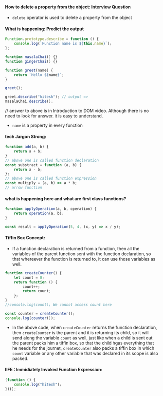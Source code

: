 #### How to delete a property from the object: Interview Question

- `delete` operator is used to delete a property from the object

#### What is happening: Predict the output

```js
Function.prototype.describe = function () {
	console.log(`Function name is ${this.name}`);
};

function masalaChai() {}
function gingerChai() {}

function greet(name) {
	return `Hello ${name}`;
}

greet();

greet.describe("hitesh"); // output =>
masalaChai.describe();
```

// answer to above is in Introduction to DOM video. Although there is no need to look for answer. it is easy to understand.

- `name` is a property in every function

#### tech Jargon Strong:

```js
function add(a, b) {
	return a + b;
}
// above one is called function declaration
const substract = function (a, b) {
	return a - b;
};
// above one is called function expression
const multiply = (a, b) => a * b;
// arrow function
```

#### what is happening here and what are first class functions?

```js
function applyOperation(a, b, operation) {
	return operation(a, b);
}

const result = applyOperation(5, 4, (x, y) => x / y);
```

#### Tiffin Box Concept:

- If a function declaration is returned from a function, then all the variables of the parent function sent with the function declaration, so that whereever the function is returned to, it can use those variables as well.

```js
function createCounter() {
	let count = 0;
	return function () {
		count++;
		return count;
	};
}
//console.log(count); We cannot access count here

const counter = createCounter();
console.log(counter());
```

- In the above code, when `createCounter` returns the function declaration, then `createCounter` is the parent and it is returning its child, so it will send along the variable `count` as well, just like when a child is sent out the parent packs him a tiffin box, so that the child hgas everything that he needs for the journet, `createCounter` also packs a tiffin box in which `count` variable or any other variable that was declared in its scope is also packed.

#### IIFE : Immidiately Invoked Function Expression:

```js
(function () {
	console.log("hitesh");
})();
```
